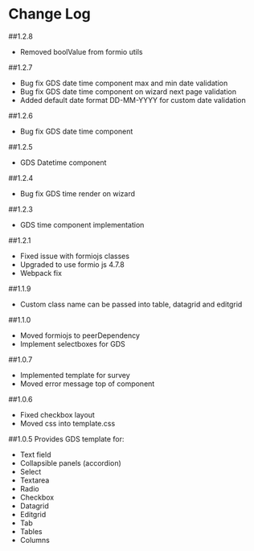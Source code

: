 # Change Log
##1.2.8
- Removed boolValue from formio utils

##1.2.7
- Bug fix GDS date time component max and min date validation
- Bug fix GDS date time component on wizard next page validation
- Added default date format DD-MM-YYYY for custom date validation

##1.2.6
- Bug fix GDS date time component

##1.2.5
- GDS Datetime component

##1.2.4
- Bug fix GDS time render on wizard

##1.2.3
- GDS time component implementation

##1.2.1
- Fixed issue with formiojs classes
- Upgraded to use formio js 4.7.8
- Webpack fix

##1.1.9
- Custom class name can be passed into table, datagrid and editgrid

##1.1.0
- Moved formiojs to peerDependency
- Implement selectboxes for GDS

##1.0.7
- Implemented template for survey
- Moved error message top of component

##1.0.6
- Fixed checkbox layout
- Moved css into template.css

##1.0.5
Provides GDS template for:
* Text field
* Collapsible panels (accordion)
* Select
* Textarea
* Radio
* Checkbox
* Datagrid
* Editgrid
* Tab
* Tables
* Columns
